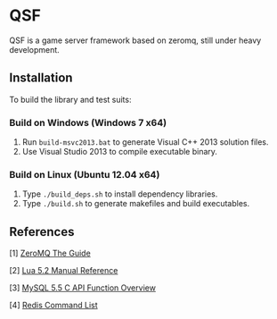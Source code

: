 # QSF

QSF is a game server framework based on zeromq, still under heavy development.



## Installation

To build the library and test suits:

### Build on Windows (Windows 7 x64)

1. Run `build-msvc2013.bat` to generate Visual C++ 2013 solution files.
2. Use Visual Studio 2013 to compile executable binary.

### Build on Linux (Ubuntu 12.04 x64)

1. Type `./build_deps.sh` to install dependency libraries.
2. Type `./build.sh` to generate makefiles and build executables.


## References

[1] [ZeroMQ The Guide](http://zguide.zeromq.org/page:all)

[2] [Lua 5.2 Manual Reference](http://www.lua.org/manual/5.2/)

[3] [MySQL 5.5 C API Function Overview](http://dev.mysql.com/doc/refman/5.5/en/c-api-function-overview.html)

[4] [Redis Command List](http://redis.io/commands)
